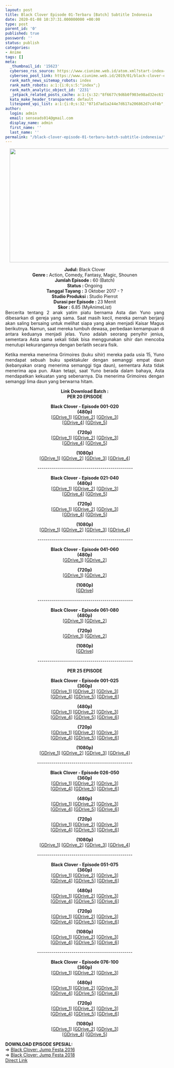 ```yaml
---
layout: post
title: Black Clover Episode 01-Terbaru [Batch] Subtitle Indonesia
date: 2020-01-08 10:37:31.000000000 +00:00
type: post
parent_id: '0'
published: true
password: ''
status: publish
categories:
- Anime
tags: []
meta:
  _thumbnail_id: '15623'
  cyberseo_rss_source: https://www.ciunime.web.id/atom.xml?start-index=3301&max-results=150
  cyberseo_post_link: https://www.ciunime.web.id/2019/01/black-clover-episode-01-terbaru-batch.html
  rank_math_news_sitemap_robots: index
  rank_math_robots: a:1:{i:0;s:5:"index";}
  rank_math_analytic_object_id: '2231'
  _jetpack_related_posts_cache: a:1:{s:32:"8f6677c9d6b0f903e98ad32ec61f8deb";a:2:{s:7:"expires";i:1657974414;s:7:"payload";a:3:{i:0;a:1:{s:2:"id";i:27298;}i:1;a:1:{s:2:"id";i:27300;}i:2;a:1:{s:2:"id";i:27302;}}}}
  kata_make_header_transparent: default
  litespeed_vpi_list: a:1:{i:0;s:32:"071d7ad1a244e7d617a206862d7c4f4b";}
author:
  login: admin
  email: senseads014@gmail.com
  display_name: admin
  first_name: ''
  last_name: ''
permalink: "/black-clover-episode-01-terbaru-batch-subtitle-indonesia/"
---
```

<div class="separator" style="clear: both; text-align: center;"><a href="https://1.bp.blogspot.com/-w0DJX-JGdh0/XC4iPFdNBqI/AAAAAAAAGFU/5m17AY4d9BkQ9KS1hQCe4s5dL8VWFRGZACLcBGAs/s1600/black-clover.jpg" imageanchor="1" style="margin-left: 1em; margin-right: 1em;"><img border="0" data-original-height="720" data-original-width="1280" height="360" src="{{ site.baseurl }}/assets/2020/01/black-clover.jpg" width="640" /></a></div>
<p>
<div style="text-align: center;"><b>Judul:</b> Black Clover</div>
<div style="text-align: center;"><b><b>Genre :</b></b> <b></b>Action, Comedy, Fantasy, Magic, Shounen</div>
<div style="text-align: center;"><b>Jumlah Episode :</b> 60 (Batch)<br /><b>Status : </b>Ongoing<br /><b>Tanggal Tayang :</b> 3 Oktober 2017 - ?<br /><b>Studio Produksi : </b>Studio Pierrot<br /><b>Durasi per Episode :&nbsp;</b>23 Menit</div>
<div style="text-align: center;"><b>Skor :</b> 6.85 (MyAnimeList)</div>
<div style="text-align: justify;"></div>
<div style="text-align: justify;">Bercerita tentang 2 anak yatim piatu bernama Asta dan Yuno yang dibesarkan di gereja yang sama. Saat masih kecil, mereka pernah berjanji akan saling bersaing untuk melihat siapa yang akan menjadi Kaisar Magus berikutnya. Namun, saat mereka tumbuh dewasa, perbedaan kemampuan di antara keduanya menjadi jelas. Yuno adalah seorang penyihir jenius, sementara Asta sama sekali tidak bisa menggunakan sihir dan mencoba menutupi kekurangannya dengan berlatih secara fisik.</p>
<p>Ketika mereka menerima Grimoires (buku sihir) mereka pada usia 15, Yuno mendapat sebuah buku spektakuler dengan semanggi empat daun (kebanyakan orang menerima semanggi tiga daun), sementara Asta tidak menerima apa pun. Akan tetapi, saat Yuno berada dalam bahaya, Asta mendapatkan kekuatan yang sebenarnya. Dia menerima Grimoires dengan semanggi lima daun yang berwarna hitam.</p></div>
<div style="text-align: justify;"></div>
<div style="text-align: justify;"></div>
<div style="text-align: center;"><b>Link Download Batch :</b></div>
<div style="text-align: center;"><b>PER 20 EPISODE</b></p>
<p><b>Black Clover - Episode 001-020</b><br /><b>(480p)</b><br />[<a href="https://drive.google.com/uc?export=download&amp;id=1mVOZ9Y7webpq033pSP3F4qrjmLjK9rYt" target="_blank" rel="noopener">GDrive_1</a>] [<a href="https://drive.google.com/uc?export=download&amp;id=1mVOZ9Y7webpq033pSP3F4qrjmLjK9rYt" target="_blank" rel="noopener">GDrive_2</a>] [<a href="https://drive.google.com/uc?export=download&amp;id=1AzwtqGpF2-hWuVxJeZeWJeeg5kecT3a0" target="_blank" rel="noopener">GDrive_3</a>]<br />[<a href="https://drive.google.com/uc?export=download&amp;id=1-vFha5VYwzRkiRZTvOXTfdJCk19XcB51" target="_blank" rel="noopener">GDrive_4</a>] [<a href="https://drive.google.com/uc?export=download&amp;id=1MTeVBceguims03iu76w1y8cgGcYfzBeZ" target="_blank" rel="noopener">GDrive_5</a>]</p>
<p><b>(720p)</b><br />[<a href="https://drive.google.com/uc?export=download&amp;id=1Sf65SfdllYD7e9gh7E5bT6pcFGML6YV_" target="_blank" rel="noopener">GDrive_1</a>] [<a href="https://drive.google.com/uc?export=download&amp;id=1Sf65SfdllYD7e9gh7E5bT6pcFGML6YV_" target="_blank" rel="noopener">GDrive_2</a>] [<a href="https://drive.google.com/uc?export=download&amp;id=1zg7gpahzJ4lXMuonY84elK_nYnluYqwb" target="_blank" rel="noopener">GDrive_3</a>]<br />[<a href="https://drive.google.com/uc?export=download&amp;id=18l1ur68gr2IIV7ZVrykVIQSfPEg3V9rd" target="_blank" rel="noopener">GDrive_4</a>] [<a href="https://drive.google.com/uc?export=download&amp;id=1xc2dfiSR4wWQ6n3xJSWtYPYCDK53lj4K" target="_blank" rel="noopener">GDrive_5</a>]</p>
<p><b>(1080p)</b><br />[<a href="https://drive.google.com/uc?export=download&amp;id=1pETMY5XJ0sFIL2jWKSUWTD69VZf1Y6Yq" target="_blank" rel="noopener">GDrive_1</a>] [<a href="https://drive.google.com/uc?export=download&amp;id=1pETMY5XJ0sFIL2jWKSUWTD69VZf1Y6Yq" target="_blank" rel="noopener">GDrive_2</a>] [<a href="https://drive.google.com/uc?export=download&amp;id=1sqJBks9tok93hdiuFXxEo1kd4mzFlx1T" target="_blank" rel="noopener">GDrive_3</a>] [<a href="https://drive.google.com/uc?export=download&amp;id=1bDBg7ghngQxNoxqKyEDwTH9fclOVP70v" target="_blank" rel="noopener">GDrive_4</a>]</p>
<p><b>&nbsp;</b>-----------------------------------------------</p>
<p><b>Black Clover - Episode 021-040</b><br /><b>(480p)</b><br />[<a href="https://drive.google.com/uc?export=download&amp;id=12mvVQnL61xp5t_pimzO6JjyIzCKtBUhs" target="_blank" rel="noopener">GDrive_1</a>] [<a href="https://drive.google.com/uc?export=download&amp;id=1Qcuqye6nr3IhvQz0F4SQiGQwuzPCJZAZ" target="_blank" rel="noopener">GDrive_2</a>] [<a href="https://drive.google.com/uc?export=download&amp;id=1L419gq_mZm9LaZcCOIGtqPczFzXFqqlK" target="_blank" rel="noopener">GDrive_3</a>]<br />[<a href="https://drive.google.com/uc?export=download&amp;id=1lQjKtusafuGz0_YdqxP9uALq9uHFieff" target="_blank" rel="noopener">GDrive_4</a>] [<a href="https://drive.google.com/uc?export=download&amp;id=1yuRHnE9A5qDj-QkC3tnOtRsqR9jh8BMA" target="_blank" rel="noopener">GDrive_5</a>]</p>
<p><b>(720p)</b><br />[<a href="https://drive.google.com/uc?export=download&amp;id=13VObPhTeCT8q_21yzwi1k8Ix6PuTytzb" target="_blank" rel="noopener">GDrive_1</a>] [<a href="https://drive.google.com/uc?export=download&amp;id=13VObPhTeCT8q_21yzwi1k8Ix6PuTytzb" target="_blank" rel="noopener">GDrive_2</a>] [<a href="https://drive.google.com/uc?export=download&amp;id=1jbvVJQLss2lFbTJfBPU-_SugK360MYku" target="_blank" rel="noopener">GDrive_3</a>]<br />[<a href="https://drive.google.com/uc?export=download&amp;id=1M_wVGTTa2WM5Yl3eph5Sh_bmYevC9vsc" target="_blank" rel="noopener">GDrive_4</a>] [<a href="https://drive.google.com/uc?export=download&amp;id=1JQhuZnDDgvC_rLWu2fHcqLX7GpxloBd_" target="_blank" rel="noopener">GDrive_5</a>]</p>
<p><b>(1080p) </b><br />[<a href="https://drive.google.com/uc?export=download&amp;id=17IYJ8k9j9CcipJ5AXR4xx6DeEYReNEGu" target="_blank" rel="noopener">GDrive_1</a>] [<a href="https://drive.google.com/uc?export=download&amp;id=17IYJ8k9j9CcipJ5AXR4xx6DeEYReNEGu" target="_blank" rel="noopener">GDrive_2</a>] [<a href="https://drive.google.com/uc?export=download&amp;id=1_6lYXiW4t55GnLdE4fPt7b4vk1UtO_c3" target="_blank" rel="noopener">GDrive_3</a>] [<a href="https://drive.google.com/uc?export=download&amp;id=1peNWzkk19v3gbZMPr5GGpGEepweChcq4" target="_blank" rel="noopener">GDrive_4</a>]</p>
<p><b>&nbsp;</b>-----------------------------------------------</p>
<p><b>Black Clover - Episode 041-060</b><br /><b>(480p)</b><br />[<a href="https://drive.google.com/uc?export=download&amp;id=1owEMFzMfjjWcXADhKyyZiJQDJk-hde88" target="_blank" rel="noopener">GDrive_1</a>] [<a href="https://drive.google.com/uc?export=download&amp;id=1ditXrEp2ZfJb8sPxJfIl-AOXpGmhj_b8" target="_blank" rel="noopener">GDrive_2</a>]</p>
<p><b>(720p)</b><br />[<a href="https://drive.google.com/uc?export=download&amp;id=1hT5nMfXwbiH8Wny48p0W2SOmNbwkJbpx" target="_blank" rel="noopener">GDrive_1</a>] [<a href="https://drive.google.com/uc?export=download&amp;id=1paAizINc46vCFq4o4twqDPerV_eFOv1q" target="_blank" rel="noopener">GDrive_2</a>]</p>
<p><b>(1080p)</b><br />[<a href="https://drive.google.com/uc?export=download&amp;id=1NmGf_5bcFDlDlgIZPoqdQTm3cutsiBY8" target="_blank" rel="noopener">GDrive</a>]</p>
<p><b>&nbsp;</b>-----------------------------------------------</p>
<p><b>Black Clover - Episode 061-080</b><br /><b>(480p)</b><br />[<a href="https://drive.google.com/uc?export=download&amp;id=17dBZmTiaZekELWjbGtEcdIhbwlDJjyyU" target="_blank" rel="noopener">GDrive_1</a>] [<a href="https://drive.google.com/uc?export=download&amp;id=1n-gFhraCpM-ovKlidZ9KaPtkTqPtzEfh" target="_blank" rel="noopener">GDrive_2</a>]</p>
<p><b>(720p)</b><br />[<a href="https://drive.google.com/uc?export=download&amp;id=1YkKlqs6L5ATg14Cw2EOWBvlIEd5r9-6N" target="_blank" rel="noopener">GDrive_1</a>] [<a href="https://drive.google.com/uc?export=download&amp;id=1bmkAe5JURMzuXqaJtH-5xFNQYgPg2pSc" target="_blank" rel="noopener">GDrive_2</a>]</p>
<p><b>(1080p)</b><br />[<a href="https://drive.google.com/uc?export=download&amp;id=1NmkUTmlgYxlUbxwZ4VtRp0R3lNZR2UFB" target="_blank" rel="noopener">GDrive</a>]</p>
<p><b>&nbsp;</b>-----------------------------------------------</p>
<p><b>PER 25 EPISODE</b></p>
<p><b>Black Clover - Episode 001-025</b><br /><b>(360p)</b><br />[<a href="https://drive.google.com/uc?export=download&amp;id=14a0-YfbEWcRA82xIXW8VQhCZVr60MGjW" target="_blank" rel="noopener">GDrive_1</a>] [<a href="https://drive.google.com/uc?export=download&amp;id=19v0Zfjml4gLnnrpD7oSpWnf2XtB7rnsf" target="_blank" rel="noopener">GDrive_2</a>] [<a href="https://drive.google.com/uc?export=download&amp;id=1jx7HYJZs1Uo7J5VuS0mXyVk_jG4-Z6ZN" target="_blank" rel="noopener">GDrive_3</a>]<br />[<a href="https://drive.google.com/uc?export=download&amp;id=1jYe1nNBImYRFbPOOEVxt3BG9IR8FJohX" target="_blank" rel="noopener">GDrive_4</a>] [<a href="https://drive.google.com/uc?export=download&amp;id=1sqkx7Q5j0UbFQEmpUpBmoQ2NDER1nA8m" target="_blank" rel="noopener">GDrive_5</a>] [<a href="https://drive.google.com/uc?export=download&amp;id=1SoYyfoRG9Q7z2WTEONWQJULiMpEc_NC8" target="_blank" rel="noopener">GDrive_6</a>]</p>
<p><b>(480p)</b><br />[<a href="https://drive.google.com/uc?export=download&amp;id=1qvd79_5YLbwA9ZdYEvRWNj5_Anb5Dy_g" target="_blank" rel="noopener">GDrive_1</a>] [<a href="https://drive.google.com/uc?export=download&amp;id=1LycT357xl3CYPaAnlHI-RoJA0K5PaXCm/edi" target="_blank" rel="noopener">GDrive_2</a>] [<a href="https://drive.google.com/uc?export=download&amp;id=1gvnseCk_PYNI9pU8sh4ZJthY30vVJ1ww" target="_blank" rel="noopener">GDrive_3</a>]<br />[<a href="https://drive.google.com/uc?export=download&amp;id=10lbG5x0cAHhW1Oo87w5r1ARejrMHJYKv" target="_blank" rel="noopener">GDrive_4</a>] [<a href="https://drive.google.com/uc?export=download&amp;id=1gyBqrEnBbcMRJggX7InxhSp9TR_ak827" target="_blank" rel="noopener">GDrive_5</a>] [<a href="https://drive.google.com/uc?id=1BOv8X_a-65fCiZiYxok5h61ugrSypwBh&amp;export=download" target="_blank" rel="noopener">GDrive_6</a>]</p>
<p><b>(720p)</b><br />[<a href="https://drive.google.com/uc?export=download&amp;id=1c9bYr7wz5wIDbwq40H7nRVuSIrf2ErFM" target="_blank" rel="noopener">GDrive_1</a>] [<a href="https://drive.google.com/uc?export=download&amp;id=1hmmDXK07W79lNOp3-Zxjdw4FeFDrhAQ4" target="_blank" rel="noopener">GDrive_2</a>] [<a href="https://drive.google.com/uc?export=download&amp;id=13UXnGIi7jODKCHBX66idAsbPdG3GuFDZ" target="_blank" rel="noopener">GDrive_3</a>]<br />[<a href="https://drive.google.com/uc?export=download&amp;id=1PMZDOEzrzYD_dITL3ptv32ohLJ6CfZB1" target="_blank" rel="noopener">GDrive_4</a>] [<a href="https://drive.google.com/uc?export=download&amp;id=1_t4gg_U3208AH2E1RD87rhFPrXh43bVz" target="_blank" rel="noopener">GDrive_5</a>] [<a href="https://drive.google.com/uc?export=download&amp;id=1xjIioMVYUQ2vWNj0IWDK09ZDL4ny7un1" target="_blank" rel="noopener">GDrive_6</a>]</p>
<p><b>(1080p)</b><br />[<a href="https://drive.google.com/uc?export=download&amp;id=1p79UZIKdDd7cTvgff51-kohKp7Bis2uz" target="_blank" rel="noopener">GDrive_1</a>] [<a href="https://drive.google.com/uc?export=download&amp;id=14Asi-_SDitwsMPJ1R-d8YgpJv5bY4ATX" target="_blank" rel="noopener">GDrive_2</a>] [<a href="https://drive.google.com/uc?export=download&amp;id=1XMCVeqknQhnxjCN18V8kUNkER_qohHwF" target="_blank" rel="noopener">GDrive_3</a>] [<a href="https://drive.google.com/uc?export=download&amp;id=1PpTANXDH-kTc52xqdoYvsqr6s4wPXf04" target="_blank" rel="noopener">GDrive_4</a>]</p>
<p>-----------------------------------------------</p>
<p><b>Black Clover - Episode 026-050</b><br /><b>(360p)</b><br />[<a href="https://drive.google.com/uc?export=download&amp;id=10wdRTKDl-tWXnLLy7h6HA_p9zYkQdhuW" target="_blank" rel="noopener">GDrive_1</a>] [<a href="https://drive.google.com/uc?export=download&amp;id=1tstXR0n8a_FhGCVInXJZq-SNl-0dKZDl" target="_blank" rel="noopener">GDrive_2</a>] [<a href="https://drive.google.com/uc?export=download&amp;id=1TNIMFvM7hzBWg6gLDIyStLMYUyw1VV8l" target="_blank" rel="noopener">GDrive_3</a>]<br />[<a href="https://drive.google.com/uc?export=download&amp;id=1nX4pkHFy8raoKbd-_H4bnD5YuQ9IA_y8" target="_blank" rel="noopener">GDrive_4</a>] [<a href="https://drive.google.com/uc?export=download&amp;id=15RyP5Btu7CVAFBZWocCyH_TUlXi0igZ2" target="_blank" rel="noopener">GDrive_5</a>] [<a href="https://drive.google.com/uc?export=download&amp;id=1iIzHFNXJYKPAstECPU5rS9Zcr-C7LDHU" target="_blank" rel="noopener">GDrive_6</a>]</p>
<p><b>(480p)</b><br />[<a href="https://drive.google.com/uc?export=download&amp;id=1MB4K-lS0jb66hROUak47-CrqBd1J30O8" target="_blank" rel="noopener">GDrive_1</a>] [<a href="https://drive.google.com/uc?export=download&amp;id=1Gyq8Mc2OZipOPQRA3FKHe0ySX4HskOUr" target="_blank" rel="noopener">GDrive_2</a>] [<a href="https://drive.google.com/uc?export=download&amp;id=1GlOEPZXVf9xs4PqRVapjF9gKD2H6ehlX" target="_blank" rel="noopener">GDrive_3</a>]<br />[<a href="https://drive.google.com/uc?export=download&amp;id=1xweNXOXZ7Uaiz1gzWPFblwbKrNAKf-MU" target="_blank" rel="noopener">GDrive_4</a>] [<a href="https://drive.google.com/uc?export=download&amp;id=1EMEkBvv-QwddoNNcHeJZaC60xULtEjz_" target="_blank" rel="noopener">GDrive_5</a>] [<a href="https://drive.google.com/uc?id=1BOv8X_a-65fCiZiYxok5h61ugrSypwBh&amp;export=download" target="_blank" rel="noopener">GDrive_6</a>]</p>
<p><b>(720p)</b><br />[<a href="https://drive.google.com/uc?export=download&amp;id=1acHTuJg8hMeDF_YpCW7Ip0FLhD5G9-LX" target="_blank" rel="noopener">GDrive_1</a>] [<a href="https://drive.google.com/uc?export=download&amp;id=1SX3rfA6kIi0jN-n9xEe0IQvtfO3KSsIj" target="_blank" rel="noopener">GDrive_2</a>] [<a href="https://drive.google.com/uc?export=download&amp;id=1hq1uoG4_uKSgmR978aVhOCAAFxGVEkDK" target="_blank" rel="noopener">GDrive_3</a>]<br />[<a href="https://drive.google.com/uc?export=download&amp;id=1WwvWltd41dfUIHBGseEHiYqAXU5VLxHv" target="_blank" rel="noopener">GDrive_4</a>] [<a href="https://drive.google.com/uc?export=download&amp;id=1qeFT1ZqQvsnWxpPFmLXmpDn1olzTfn0w" target="_blank" rel="noopener">GDrive_5</a>] [<a href="https://drive.google.com/uc?export=download&amp;id=1xqeqQt9Ze0HTuLC6hJ0786EchVKr4L1z" target="_blank" rel="noopener">GDrive_6</a>]</p>
<p><b>(1080p)</b><br />[<a href="https://drive.google.com/uc?export=download&amp;id=1ubagMEQ64h4WNYMscZbbMbOI56gRo7AQ" target="_blank" rel="noopener">GDrive_1</a>] [<a href="https://drive.google.com/uc?export=download&amp;id=1dANmKnL_12wpyGhVrf87YUWOWIvJLMw8" target="_blank" rel="noopener">GDrive_2</a>] [<a href="https://drive.google.com/uc?export=download&amp;id=1D2aZZlsdZjQ50-RLzldFTshYrr7fDam4" target="_blank" rel="noopener">GDrive_3</a>] [<a href="https://drive.google.com/uc?export=download&amp;id=126kvuZ_7quWh--4ypm6qzbFCMUQ7Rtgo" target="_blank" rel="noopener">GDrive_4</a>]</p>
<p>-----------------------------------------------</p>
<p><b>Black Clover - Episode 051-075</b><br /><b>(360p)</b><br />[<a href="https://drive.google.com/uc?export=download&amp;id=1TaU3jA3hIa9RbBDUjzJE4YSP21RY4IBw" target="_blank" rel="noopener">GDrive_1</a>] [<a href="https://drive.google.com/uc?export=download&amp;id=1_OC3Q0OwZ6lvXM2D0OCkR5I-tOYQFNsg" target="_blank" rel="noopener">GDrive_2</a>] [<a href="https://drive.google.com/uc?export=download&amp;id=15tjoprLf-LJ2DYtYO6cZmI0H-P2EjyyI" target="_blank" rel="noopener">GDrive_3</a>]<br />[<a href="https://drive.google.com/uc?export=download&amp;id=1HTp09CRke5DKe356R-D5vDW1jMiUVxe5" target="_blank" rel="noopener">GDrive_4</a>] [<a href="https://drive.google.com/uc?export=download&amp;id=1Vu4-DKPU_jKXrm4fopumTidbJ9iEUxXN" target="_blank" rel="noopener">GDrive_5</a>] [<a href="https://drive.google.com/uc?export=download&amp;id=1CsU84OqCRtN0sAHNQ5bNsaFxX3BpTPX6" target="_blank" rel="noopener">GDrive_6</a>]</p>
<p><b>(480p)</b><br />[<a href="https://drive.google.com/uc?export=download&amp;id=10DkLtuWNcOoMYJBfOQzLIXkkF97vhRv1" target="_blank" rel="noopener">GDrive_1</a>] [<a href="https://drive.google.com/uc?export=download&amp;id=1e2xDvEO48eAm2xPrBzr1tGtq_BvWn7MD" target="_blank" rel="noopener">GDrive_2</a>] [<a href="https://drive.google.com/uc?export=download&amp;id=1xIoRCOYlNUgtfFpNELNFL-x6w_Ni8h3H" target="_blank" rel="noopener">GDrive_3</a>]<br />[<a href="https://drive.google.com/uc?export=download&amp;id=1mf8kTxVjjLYR1zvSRtUG2NDiDxY0WA4Z" target="_blank" rel="noopener">GDrive_4</a>] [<a href="https://drive.google.com/uc?export=download&amp;id=1p48LbyFVVIAMizZRYepis6awAuVW8rjd" target="_blank" rel="noopener">GDrive_5</a>] [<a href="https://drive.google.com/uc?id=1-OBCRqqsR7iY8WcppRliEZEQeV9WTsvO&amp;export=download" target="_blank" rel="noopener">GDrive_6</a>]</p>
<p><b>(720p)</b><br />[<a href="https://drive.google.com/uc?export=download&amp;id=1_oQt0pm-FsdTLAOBM47IWoozBj-QnVmk" target="_blank" rel="noopener">GDrive_1</a>] [<a href="https://drive.google.com/uc?export=download&amp;id=12tkW6nwrZsviATmnB1l2gobAFTRHgYzD" target="_blank" rel="noopener">GDrive_2</a>] [<a href="https://drive.google.com/uc?export=download&amp;id=1jA4nS_GNKTly2BsuTCsBhaOp7cqAQB-n" target="_blank" rel="noopener">GDrive_3</a>]<br />[<a href="https://drive.google.com/uc?export=download&amp;id=1pvuCX5sqVd_FJQsVKihLWGNj5fgtEps8" target="_blank" rel="noopener">GDrive_4</a>] [<a href="https://drive.google.com/uc?export=download&amp;id=1hjEBviUTz_pUluSlT-oIhSXQvNr_Gk99" target="_blank" rel="noopener">GDrive_5</a>] [<a href="https://drive.google.com/uc?export=download&amp;id=1-5-5Rc_fVEBrXkvrudNuv1g94J0nDeJi" target="_blank" rel="noopener">GDrive_6</a>]</p>
<p><b>(1080p)</b><br />[<a href="https://drive.google.com/uc?export=download&amp;id=1_ttdahCt8jwZJ__iyaTyzoe_gEJVf6Ff" target="_blank" rel="noopener">GDrive_1</a>] [<a href="https://drive.google.com/uc?export=download&amp;id=1ce2JUce4S8JJJ0IMPk2lqgpS45TDqvY4" target="_blank" rel="noopener">GDrive_2</a>] [<a href="https://drive.google.com/uc?export=download&amp;id=1WbGyZ4qrK82d5xwmAtelOk33UPJe18gw" target="_blank" rel="noopener">GDrive_3</a>]<br />[<a href="https://drive.google.com/uc?export=download&amp;id=1M-nuO90BHF-t2aqABbXLoftOuls-jH-7" target="_blank" rel="noopener">GDrive_4</a>] [<a href="https://drive.google.com/uc?export=download&amp;id=1h88W7X5QCakGo1Q2FKoCrwAkeDR_uL0B" target="_blank" rel="noopener">GDrive_5</a>] [<a href="https://drive.google.com/uc?export=download&amp;id=14czND3d9276RKMn8fENCicWuw7IVt4RY" target="_blank" rel="noopener">GDrive_6</a>]</p>
<p>-----------------------------------------------</p>
<p><b>Black Clover - Episode 076-100</b><br /><b>(360p)</b><br />[<a href="https://drive.google.com/uc?id=1fSfV0Mc50ZkKYevrhaaNAM1HD_WCmDq1" target="_blank" rel="noopener">GDrive_1</a>] [<a href="https://drive.google.com/uc?export=download&amp;id=1lJGbqWSnDbM1WO14ILvkdJdeSZLgOseF" target="_blank" rel="noopener">GDrive_2</a>]&nbsp;[<a href="https://drive.google.com/uc?id=1pQkSDYR6Rj4aC1eKZ0mG1kwQ9OOu7zf9" target="_blank" rel="noopener">GDrive_3</a>]</p>
<p><b>(480p)</b><br />[<a href="https://drive.google.com/uc?id=1to6mn4l54vG-OYYJ8gPVLiiLSt7hYtDq" target="_blank" rel="noopener">GDrive_1</a>] [<a href="https://drive.google.com/uc?export=download&amp;id=1JcQb5Ud3nqDeNhtgJwAZcYM3N2DcuaoC" target="_blank" rel="noopener">GDrive_2</a>] [<a href="https://drive.google.com/uc?export=download&amp;id=1IRmPpOmZkiPcyYgSp5qQFT36fMqOZZTY" target="_blank" rel="noopener">GDrive_3</a>]<br />[<a href="https://drive.google.com/uc?id=1c4VPAXh6VyX_rgq5Rl2X8yAEJTdfVbVD" target="_blank" rel="noopener">GDrive_4</a>]&nbsp;[<a href="https://drive.google.com/uc?id=1PUNEcQcdVgPp1KjZHtDjDp9jEh9Z0Zqi" target="_blank" rel="noopener">GDrive_5</a>] [<a href="https://drive.google.com/uc?id=1cEAzmv6ldAa4KEsqMCA_cBZlGdWB6fkq" target="_blank" rel="noopener">GDrive_6</a>]</p>
<p><b>(720p)</b><br />[<a href="https://drive.google.com/uc?id=1ImnKUey4BXGFvCHBaEWdZWFpc8SLJjRW" target="_blank" rel="noopener">GDrive_1</a>] [<a href="https://drive.google.com/uc?export=download&amp;id=1UjklqKLZ_KKTgADlGhCaQv2S8p0YGx1H" target="_blank" rel="noopener">GDrive_2</a>] [<a href="https://drive.google.com/uc?export=download&amp;id=1GYsYgJXNKa4y9c-CoXRPxgyUBg00xOpi" target="_blank" rel="noopener">GDrive_3</a>]<br />[<a href="https://drive.google.com/uc?id=1FNZwHf0scuyR9R5AoXFFzzYXp5o9qqhP" target="_blank" rel="noopener">GDrive_4</a>]&nbsp;[<a href="https://drive.google.com/uc?id=1SrHnJ2_adtMqATKZMT2Akc3YRyLGt73P" target="_blank" rel="noopener">GDrive_5</a>] [<a href="https://drive.google.com/uc?id=1KCyaAeJJ_RPtGhK9OZymoQhcdq0HoNfl" target="_blank" rel="noopener">GDrive_6</a>]</p>
<p><b>(1080p)</b><br />[<a href="https://drive.google.com/uc?export=download&amp;id=11Xc17XtPteffbIiypJBlfpfGaA-Jfd0c" target="_blank" rel="noopener">GDrive_1</a>]&nbsp;[<a href="https://drive.google.com/uc?id=18azbZ0hmKyMmN7x5rYAby9RRPF__4IRb" target="_blank" rel="noopener">GDrive_2</a>] [<a href="https://drive.google.com/uc?id=1-0D1yHdQ3BEMDVNdgg5L9ntHNMKNQSci" target="_blank" rel="noopener">GDrive_3</a>]<br />[<a href="https://drive.google.com/uc?id=1Bl0wcftqJm8CTdIthrSe8UHQSyHJ0zH7" target="_blank" rel="noopener">GDrive_4</a>] [<a href="https://drive.google.com/uc?id=1vEdRS8mrf0xoLhXGmEU_8I8NwNlZ_JNK" target="_blank" rel="noopener">GDrive_5</a>]
<div style="text-align: left;"></div>
<div style="text-align: left;"></div>
<div style="text-align: left;"><b>DOWNLOAD EPISODE SPESIAL:</b></div>
<div style="text-align: left;"></div>
<div style="text-align: left;">=&gt;&nbsp;<a href="https://www.ciunime.web.id/2019/10/black-clover-jump-festa-2016-spesial.html" target="_blank" rel="noopener">Black Clover: Jump Festa 2016</a></div>
<div style="text-align: left;">=&gt;&nbsp;<a href="https://www.ciunime.web.id/2019/07/black-clover-jump-festa-2018-spesial.html" target="_blank" rel="noopener">Black Clover: Jump Festa 2018</a></div>
<div style="text-align: left;"></div>
</div>
<link rel="stylesheet" href="https://cdnjs.cloudflare.com/ajax/libs/font-awesome/4.7.0/css/font-awesome.min.css" />
<div class="divbtn"> <a href="https://handymansurrender.com/fihup8buzv?key=94550f7ce39444073321dde3b8782f97" class="btn"><i class="fa fa-download"></i> Direct Link</a> </div>
